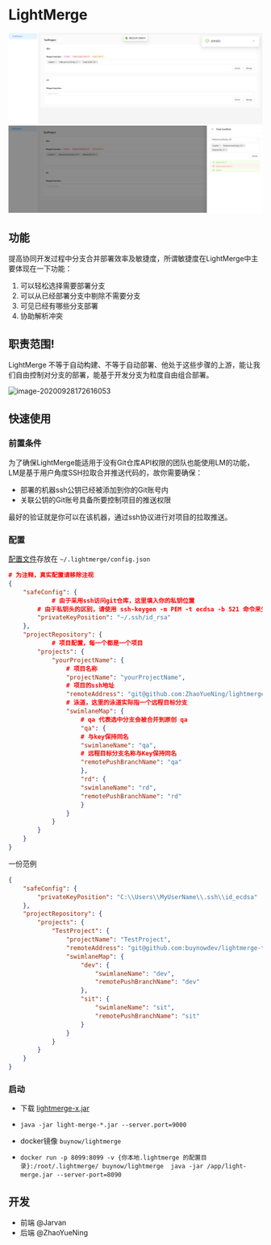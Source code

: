 # LightMerge

![img.png](img.png)
![img_2.png](img_2.png)

## 功能
提高协同开发过程中分支合并部署效率及敏捷度，所谓敏捷度在LightMerge中主要体现在一下功能：

1. 可以轻松选择需要部署分支
2. 可以从已经部署分支中剔除不需要分支
3. 可见已经有哪些分支部署
4. 协助解析冲突

## 职责范围!

LightMerge 不等于自动构建、不等于自动部署、他处于这些步骤的上游，能让我们自由控制对分支的部署，能基于开发分支为粒度自由组合部署。

![image-20200928172616053](https://tva1.sinaimg.cn/large/007S8ZIlgy1gj6hqsyq52j31c20qcdm9.jpg)

## 快速使用

### 前置条件

为了确保LightMerge能适用于没有Git仓库API权限的团队也能使用LM的功能，LM是基于用户角度SSH拉取合并推送代码的，故你需要确保：

- 部署的机器ssh公钥已经被添加到你的Git账号内
- 关联公钥的Git账号具备所要控制项目的推送权限

最好的验证就是你可以在该机器，通过ssh协议进行对项目的拉取推送。

### 配置

[配置文件](https://github.com/ZhaoYueNing/lightmerge/blob/master/config.json)存放在 `~/.lightmerge/config.json`

```json
# 为注释，真实配置请移除注视
{
	"safeConfig": {
        	# 由于采用ssh访问git仓库，这里填入你的私钥位置
		# 由于私钥头的区别，请使用 ssh-keygen -m PEM -t ecdsa -b 521 命令来生成私钥并将填入此
		"privateKeyPosition": "~/.ssh/id_rsa"
	},
	"projectRepository": {
        	# 项目配置，每一个都是一个项目
		"projects": {
			"yourProjectName": {
				# 项目名称
				"projectName": "yourProjectName",
				# 项目的ssh地址
				"remoteAddress": "git@github.com:ZhaoYueNing/lightmerge.git",
				# 泳道，这里的泳道实际指一个远程目标分支
				"swimlaneMap": {
				    # qa 代表选中分支会被合并到原创 qa
				    "qa": {
					# 与key保持同名
					"swimlaneName": "qa",
					# 远程目标分支名称与Key保持同名
					"remotePushBranchName": "qa"
				    },
				    "rd": {
					"swimlaneName": "rd",
					"remotePushBranchName": "rd"
				    }
				}
			}
		}
	}
}
```

一份范例
```json
{
	"safeConfig": {
		"privateKeyPosition": "C:\\Users\\MyUserName\\.ssh\\id_ecdsa"
	},
	"projectRepository": {
		"projects": {
			"TestProject": {
				"projectName": "TestProject",
				"remoteAddress": "git@github.com:buynowdev/lightmerge-test.git",
				"swimlaneMap": {
				    "dev": {
                        "swimlaneName": "dev",
                        "remotePushBranchName": "dev"
				    },
                    "sit": {
                        "swimlaneName": "sit",
                        "remotePushBranchName": "sit"
                    }
				}
			}
		}
	}
}
```
### 启动

- 下载 [lightmerge-x.jar](https://github.com/ZhaoYueNing/lightmerge/releases)

- `java -jar light-merge-*.jar --server.port=9000` 
- docker镜像 `buynow/lightmerge` 
- `docker run -p 8099:8099 -v {你本地.lightmerge 的配置目录}:/root/.lightmerge/ buynow/lightmerge  java -jar /app/light-merge.jar --server-port=8090`
## 开发
- 前端 @Jarvan
- 后端 @ZhaoYueNing



